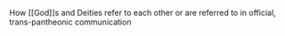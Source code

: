 How [[God]]s and Deities refer to each other or are referred to in official, trans-pantheonic communication